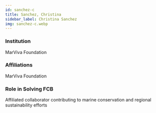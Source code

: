 ```yaml
---
id: sanchez-c
title: Sanchez, Christina
sidebar_label: Christina Sanchez
img: sanchez-c.webp
---
```


### Institution

MarViva Foundation

### Affiliations

MarViva Foundation

### Role in Solving FCB

Affiliated collaborator contributing to marine conservation and regional sustainability efforts